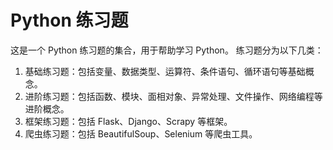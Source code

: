 # Python 练习题
这是一个 Python 练习题的集合，用于帮助学习 Python。
练习题分为以下几类：
1. 基础练习题：包括变量、数据类型、运算符、条件语句、循环语句等基础概念。
2. 进阶练习题：包括函数、模块、面相对象、异常处理、文件操作、网络编程等进阶概念。
3. 框架练习题：包括 Flask、Django、Scrapy 等框架。
4. 爬虫练习题：包括 BeautifulSoup、Selenium 等爬虫工具。
